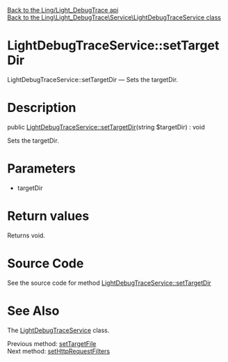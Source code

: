 [Back to the Ling/Light_DebugTrace api](https://github.com/lingtalfi/Light_DebugTrace/blob/master/doc/api/Ling/Light_DebugTrace.md)<br>
[Back to the Ling\Light_DebugTrace\Service\LightDebugTraceService class](https://github.com/lingtalfi/Light_DebugTrace/blob/master/doc/api/Ling/Light_DebugTrace/Service/LightDebugTraceService.md)


LightDebugTraceService::setTargetDir
================



LightDebugTraceService::setTargetDir — Sets the targetDir.




Description
================


public [LightDebugTraceService::setTargetDir](https://github.com/lingtalfi/Light_DebugTrace/blob/master/doc/api/Ling/Light_DebugTrace/Service/LightDebugTraceService/setTargetDir.md)(string $targetDir) : void




Sets the targetDir.




Parameters
================


- targetDir

    


Return values
================

Returns void.








Source Code
===========
See the source code for method [LightDebugTraceService::setTargetDir](https://github.com/lingtalfi/Light_DebugTrace/blob/master/Service/LightDebugTraceService.php#L231-L234)


See Also
================

The [LightDebugTraceService](https://github.com/lingtalfi/Light_DebugTrace/blob/master/doc/api/Ling/Light_DebugTrace/Service/LightDebugTraceService.md) class.

Previous method: [setTargetFile](https://github.com/lingtalfi/Light_DebugTrace/blob/master/doc/api/Ling/Light_DebugTrace/Service/LightDebugTraceService/setTargetFile.md)<br>Next method: [setHttpRequestFilters](https://github.com/lingtalfi/Light_DebugTrace/blob/master/doc/api/Ling/Light_DebugTrace/Service/LightDebugTraceService/setHttpRequestFilters.md)<br>

